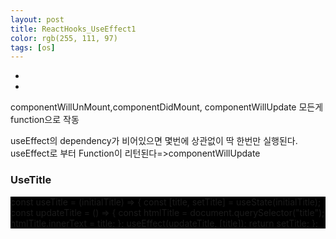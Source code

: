 ```yaml
---
layout: post
title: ReactHooks_UseEffect1
color: rgb(255, 111, 97)
tags: [os]
---
```

<body>
<ul>
<li></li>
<li></li>
</ul>
componentWillUnMount,componentDidMount, componentWillUpdate
모든게 function으로 작동

useEffect의 dependency가 비어있으면 몇번에 상관없이 딱 한번만 실행된다.
useEffect로 부터 Function이 리턴된다=>componentWillUpdate

<h3>UseTitle</h3>
<p style="background : black"> 
const useTitle = (initialTitle) => {
   const [title, setTitle] = useState(initialTitle);
   const updateTitle = () => {
     const htmlTitle = document.querySelector("title");
     htmlTitle.innerText = title;
   };
   useEffect(updateTitle, [title]);
   return setTitle;
};
</p>

</body>